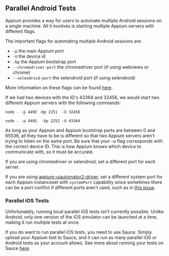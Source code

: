 ## Parallel Android Tests

Appium provides a way for users to automate multiple Android sessions on a single machine. All it involves is starting multiple Appium servers with different flags.

The important flags for automating multiple Android sessions are:

- `-p` the main Appium port
- `-U` the device id
- `-bp` the Appium bootstrap port
- `--chromedriver-port` the chromedriver port (if using webviews or chrome)
- `--selendroid-port` the selendroid port (if using selendroid)

More information on these flags can be found [here](../writing-running-appium/caps.md).

If we had two devices with the ID's 43364 and 32456, we would start two different Appium servers with the following commands:

`node . -p 4492 -bp 2251  -U 32456`

`node . -p 4491  -bp 2252 -U 43364`

As long as your Appium and Appium bootstrap ports are between 0 and 65536, all they have to be is different so that two Appium servers aren't trying to listen on the same port. Be sure that your -u flag corresponds with the correct device ID. This is how Appium knows which device to communicate with, so it must be accurate.

If you are using chromedriver or selendroid, set a different port for each server.

If you are using [appium-uiautomator2-driver](https://github.com/appium/appium-uiautomator2-driver), set a different system port for each Appium instanceset with `systemPort` capability since sometimes there can be a port conflict if different ports aren't used, such as in [this issue](https://github.com/appium/appium/issues/7745).


### Parallel iOS Tests

Unfortunately, running local parallel iOS tests isn't currently possible. Unlike Android, only one version of the iOS simulator can be launched at a time, making it run multiple tests at once.

If you do want to run parallel iOS tests, you need to use Sauce. Simply upload your Appium test to Sauce, and it can run as many parallel iOS or Android tests as your account allows. See more about running your tests on Sauce [here](https://docs.saucelabs.com/tutorials/appium/).
